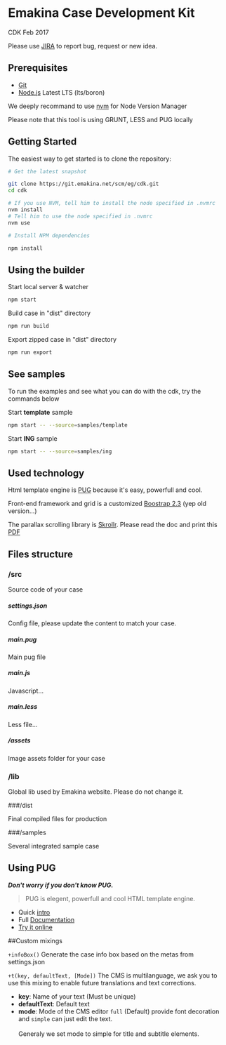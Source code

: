 Emakina Case Development Kit
============================

CDK Feb 2017

Please use [JIRA](https://bugtracking.emakina.net/browse/EMAWEBSITETREIZE) to report bug, request or new idea.

Prerequisites
-------------

- [Git](https://git-scm.com/)
- [Node.js](http://nodejs.org) Latest LTS (lts/boron)

We deeply recommand to use [nvm](https://github.com/creationix/nvm) for Node Version Manager

Please note that this tool is using GRUNT, LESS and PUG locally

Getting Started
---------------

The easiest way to get started is to clone the repository:

```bash
# Get the latest snapshot

git clone https://git.emakina.net/scm/eg/cdk.git
cd cdk

# If you use NVM, tell him to install the node specified in .nvmrc
nvm install
# Tell him to use the node specified in .nvmrc
nvm use

# Install NPM dependencies

npm install
```

Using the builder
-----------------

Start local server & watcher

```bash
npm start
```

Build case in "dist" directory

```bash
npm run build
```

Export zipped case in "dist" directory

```bash
npm run export
```

See samples
-----------

To run the examples and see what you can do with the cdk, try the commands below

Start **template** sample

```bash
npm start -- --source=samples/template
```

Start **ING** sample 

```bash
npm start -- --source=samples/ing
```


Used technology
---------------

Html template engine is [PUG](https://pugjs.org/) because it's easy, powerfull and cool.

Front-end framework and grid is a customized [Boostrap 2.3](http://getbootstrap.com/2.3.2/) (yep old version...)

The parallax scrolling library is [Skrollr](https://github.com/Prinzhorn/skrollr). Please read the doc and print this [PDF](https://raw.github.com/Prinzhorn/skrollr/master/guide/anchor-position-guide.pdf) 


Files structure
---------------

### /src 

Source code of your case

##### settings.json

Config file, please update the content to match your case.

##### main.pug
Main pug file

##### main.js
Javascript...

##### main.less
Less file...

##### /assets
Image assets folder for your case


### /lib

Global lib used by Emakina website.
Please do not change it.

###/dist

Final compiled files for production


###/samples

Several integrated sample case

Using PUG
---------

***Don't worry if you don't know PUG.***
> PUG is elegent, powerfull and cool HTML template engine.

* Quick [intro](https://medium.com/@andrewtsao/the-pug-life-a-quick-intro-to-pugjs-40b0895bdd5b#.qv57b5mvw) 
* Full [Documentation](https://pugjs.org/api/getting-started.html)
* [Try it online](http://html2jade.org/)

##Custom mixings

`+infoBox()`
Generate the case info box based on the metas from settings.json

`+t(key, defaultText, [Mode])`
The CMS is multilanguage, we ask you to use this mixing to enable future translations 
and text corrections.

* **key**: Name of your text (Must be unique)
* **defaultText**: Default text
* **mode**: Mode of the CMS editor `full` (Default) provide font decoration and `simple` can 
just edit the text. <br><br>Generaly we set mode to simple for title and subtitle elements.

> 